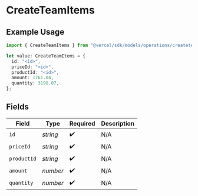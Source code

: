# CreateTeamItems

## Example Usage

```typescript
import { CreateTeamItems } from "@vercel/sdk/models/operations/createteam.js";

let value: CreateTeamItems = {
  id: "<id>",
  priceId: "<id>",
  productId: "<id>",
  amount: 1761.04,
  quantity: 3198.07,
};
```

## Fields

| Field              | Type               | Required           | Description        |
| ------------------ | ------------------ | ------------------ | ------------------ |
| `id`               | *string*           | :heavy_check_mark: | N/A                |
| `priceId`          | *string*           | :heavy_check_mark: | N/A                |
| `productId`        | *string*           | :heavy_check_mark: | N/A                |
| `amount`           | *number*           | :heavy_check_mark: | N/A                |
| `quantity`         | *number*           | :heavy_check_mark: | N/A                |